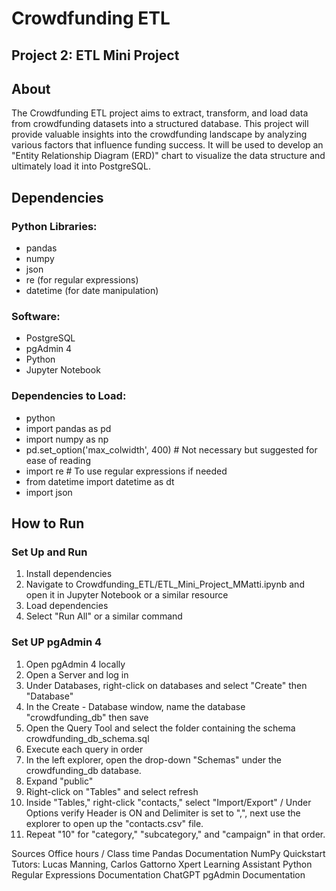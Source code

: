 # Crowdfunding ETL

## Project 2: ETL Mini Project

## About
The Crowdfunding ETL project aims to extract, transform, and load data from crowdfunding datasets into a structured database. This project will provide valuable insights into the crowdfunding landscape by analyzing various factors that influence funding success. It will be used to develop an "Entity Relationship Diagram (ERD)" chart to visualize the data structure and ultimately load it into PostgreSQL.

## Dependencies

### Python Libraries:
- pandas
- numpy
- json
- re (for regular expressions)
- datetime (for date manipulation)

### Software:
- PostgreSQL
- pgAdmin 4
- Python
- Jupyter Notebook

### Dependencies to Load:
- python
- import pandas as pd
- import numpy as np
- pd.set_option('max_colwidth', 400)  # Not necessary but suggested for ease of reading
- import re  # To use regular expressions if needed
- from datetime import datetime as dt
- import json

## How to Run
### Set Up and Run 
1. Install dependencies
2. Navigate to Crowdfunding_ETL/ETL_Mini_Project_MMatti.ipynb and open it in Jupyter Notebook or a similar resource
3. Load dependencies
4. Select "Run All" or a similar command

### Set UP pgAdmin 4 
1. Open pgAdmin 4 locally
2. Open a Server and log in
3. Under Databases, right-click on databases and select "Create" then "Database"
4. In the Create - Database window, name the database "crowdfunding_db" then save
5. Open the Query Tool and select the folder containing the schema crowdfunding_db_schema.sql
6. Execute each query in order
7. In the left explorer, open the drop-down "Schemas" under the crowdfunding_db database.
8. Expand "public"
9. Right-click on "Tables" and select refresh
10. Inside "Tables," right-click "contacts," select "Import/Export" / Under Options verify Header is ON and Delimiter is set to ",", next use the explorer to open up the "contacts.csv" file.
11. Repeat "10" for "category," "subcategory," and "campaign" in that order.


Sources
Office hours / Class time
Pandas Documentation
NumPy Quickstart
Tutors: Lucas Manning, Carlos Gattorno
Xpert Learning Assistant
Python Regular Expressions Documentation
ChatGPT
pgAdmin Documentation
